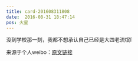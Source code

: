 ```yaml
---
title: card-201608311808
date:  2016-08-31 18:47:14
pos: 火星
---
```

没到学校那一刻，我都不想承认自己已经是大四老流氓<span class="url-icon"><img alt=[拜拜] src="https://h5.sinaimg.cn/m/emoticon/icon/default/d_baibai-8bfa9c2a4f.png" style="width:1em; height:1em;" /></span> 

来源于个人weibo：[原文链接](https://m.weibo.cn/status/E680aDAcA?mblogid=E680aDAcA)